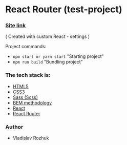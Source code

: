 # React Router (test-project)

### [Site link](https://magical-klepon-23c883.netlify.app/)

( Created with custom React - settings )

Project commands:

- `npm start or yarn start` "Starting project"
- `npm run build` "Bundling project"

### The tech stack is:

- [HTML5](https://en.wikipedia.org/wiki/HTML5)
- [CSS3](https://en.wikipedia.org/wiki/Cascading_Style_Sheets)
- [Sass (Scss)](https://sass-lang.com/)
- [BEM methodology](https://en.bem.info/methodology/)
- [React](https://reactjs.org/)
- [React Router](https://reactrouter.com/en/main)

### Author

- Vladislav Rozhuk
